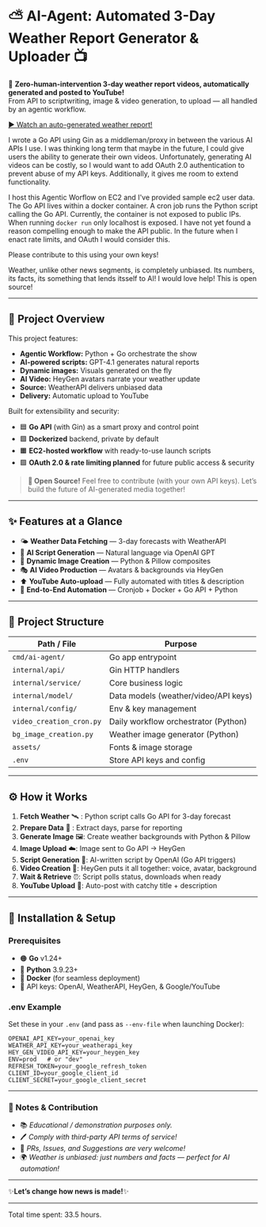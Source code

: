 
# ⛅️ AI-Agent: Automated 3-Day Weather Report Generator & Uploader 📺

🚀 **Zero-human-intervention 3-day weather report videos, automatically generated and posted to YouTube!**  
From API to scriptwriting, image & video generation, to upload — all handled by an agentic workflow.

[▶️ Watch an auto-generated weather report!](https://www.youtube.com/watch?v=4tkDLn0-j4A)

I wrote a Go API using Gin as a middleman/proxy in between the various AI APIs I use. I was thinking long term that maybe in the future, I could give users the ability to generate their own videos. Unfortunately, generating AI videos can be costly, so I would want to add OAuth 2.0 authentication to prevent abuse of my API keys. Additionally, it gives me room to extend functionality.

I host this Agentic Worflow on EC2 and I've provided sample ec2 user data.
The Go API lives within a docker container. A cron job runs the Python script calling the Go API. Currently, the container is not exposed to public IPs. When running `docker run` only localhost is exposed. I have not yet found a reason compelling enough to make the API public. In the future when I enact rate limits, and OAuth I would consider this.

Please contribute to this using your own keys!

Weather, unlike other news segments, is completely unbiased. Its numbers, its facts, its something that lends itsself to AI! I would love help! This is open source!

---

## 🧩 Project Overview

This project features:
- **Agentic Workflow:** Python + Go orchestrate the show
- **AI-powered scripts:** GPT-4.1 generates natural reports
- **Dynamic images:** Visuals generated on the fly
- **AI Video:** HeyGen avatars narrate your weather update
- **Source:** WeatherAPI delivers unbiased data
- **Delivery:** Automatic upload to YouTube

Built for extensibility and security:  
- 🟦 **Go API** (with Gin) as a smart proxy and control point  
- 🟩 **Dockerized** backend, private by default  
- 🟧 **EC2-hosted workflow** with ready-to-use launch scripts  
- 🟪 **OAuth 2.0 & rate limiting planned** for future public access & security

> **🌱 Open Source!** Feel free to contribute (with your own API keys). Let’s build the future of AI-generated media together!

---

## ✨ Features at a Glance

- 🌤️ **Weather Data Fetching** — 3-day forecasts with WeatherAPI  
- 🤖 **AI Script Generation** — Natural language via OpenAI GPT  
- 🎨 **Dynamic Image Creation** — Python & Pillow composites  
- 🎭 **AI Video Production** — Avatars & backgrounds via HeyGen  
- ⬆️ **YouTube Auto-upload** — Fully automated with titles & description  
- 🔄 **End-to-End Automation** — Cronjob + Docker + Go API + Python

---

## 📂 Project Structure

| Path / File                | Purpose                                        |
|----------------------------|------------------------------------------------|
| `cmd/ai-agent/`            | Go app entrypoint                              |
| `internal/api/`            | Gin HTTP handlers                              |
| `internal/service/`        | Core business logic                            |
| `internal/model/`          | Data models (weather/video/API keys)           |
| `internal/config/`         | Env & key management                           |
| `video_creation_cron.py`   | Daily workflow orchestrator (Python)           |
| `bg_image_creation.py`     | Weather image generator (Python)               |
| `assets/`                  | Fonts & image storage                          |
| `.env`                     | Store API keys and config                      |

---

## ⚙️ How it Works

1. **Fetch Weather** 🛰️ : Python script calls Go API for 3-day forecast
2. **Prepare Data** 📅 : Extract days, parse for reporting
3. **Generate Image** 🖼️: Create weather backgrounds with Python & Pillow
4. **Image Upload** ☁️: Image sent to Go API → HeyGen
5. **Script Generation** 📑: AI-written script by OpenAI (Go API triggers)
6. **Video Creation** 🎥: HeyGen puts it all together: voice, avatar, background
7. **Wait & Retrieve** ⏰: Script polls status, downloads when ready
8. **YouTube Upload** 🚀: Auto-post with catchy title + description

---

## 🔧 Installation & Setup

### Prerequisites

- 🟠 **Go** v1.24+
- 🐍 **Python** 3.9.23+
- 🐋 **Docker** (for seamless deployment)
- 🔑 API keys: OpenAI, WeatherAPI, HeyGen, & Google/YouTube

### .env Example

Set these in your `.env` (and pass as `--env-file` when launching Docker):

```dotenv
OPENAI_API_KEY=your_openai_key
WEATHER_API_KEY=your_weatherapi_key
HEY_GEN_VIDEO_API_KEY=your_heygen_key
ENV=prod   # or "dev"
REFRESH_TOKEN=your_google_refresh_token
CLIENT_ID=your_google_client_id
CLIENT_SECRET=your_google_client_secret
```

---

### 🚦 Notes & Contribution

- 📚 *Educational / demonstration purposes only.*
- 🖊️ *Comply with third-party API terms of service!*
- 🤝 *PRs, Issues, and Suggestions are very welcome!*
- 🌍 *Weather is unbiased: just numbers and facts — perfect for AI automation!*

---

✨**Let’s change how news is made!**✨

---

Total time spent: 33.5 hours.
